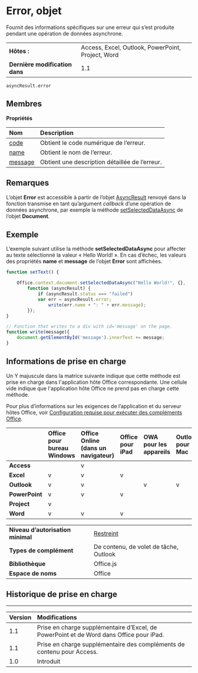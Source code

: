 
# <a name="error-object"></a>Error, objet
Fournit des informations spécifiques sur une erreur qui s’est produite pendant une opération de données asynchrone.

|||
|:-----|:-----|
|**Hôtes :**|Access, Excel, Outlook, PowerPoint, Project, Word|
|**Dernière modification dans**|1.1|

```
asyncResult.error
```


## <a name="members"></a>Membres


**Propriétés**


|**Nom**|**Description**|
|:-----|:-----|
|[code](../../reference/shared/error.code.md)|Obtient le code numérique de l’erreur.|
|[name](../../reference/shared/error.name.md)|Obtient le nom de l’erreur.|
|[message](../../reference/shared/error.message.md)|Obtient une description détaillée de l’erreur.|

## <a name="remarks"></a>Remarques

L’objet **Error** est accessible à partir de l’objet [AsyncResult](../../reference/shared/asyncresult.md) renvoyé dans la fonction transmise en tant qu’argument _callback_ d’une opération de données asynchrone, par exemple la méthode [setSelectedDataAsync](../../reference/shared/document.setselecteddataasync.md) de l’objet **Document**.


## <a name="example"></a>Exemple

L’exemple suivant utilise la méthode **setSelectedDataAsync** pour affecter au texte sélectionné la valeur « Hello World! ». En cas d’échec, les valeurs des propriétés **name** et **message** de l’objet **Error** sont affichées.


```js
function setText() {

    Office.context.document.setSelectedDataAsync("Hello World!", {},
        function (asyncResult) {
            if (asyncResult.status === "failed")
            var err = asyncResult.error; 
                write(err.name + ": " + err.message);
        });
}

// Function that writes to a div with id='message' on the page.
function write(message){
    document.getElementById('message').innerText += message; 
}
```




## <a name="support-details"></a>Informations de prise en charge


Un Y majuscule dans la matrice suivante indique que cette méthode est prise en charge dans l'application hôte Office correspondante. Une cellule vide indique que l'application hôte Office ne prend pas en charge cette méthode.

Pour plus d’informations sur les exigences de l’application et du serveur hôtes Office, voir [Configuration requise pour exécuter des compléments Office](../../docs/overview/requirements-for-running-office-add-ins.md).

||**Office pour bureau Windows**|**Office Online (dans un navigateur)**|**Office pour iPad**|**OWA pour les appareils**|**Outlook pour Mac**|
|:-----|:-----|:-----|:-----|:-----|:-----|
|**Access**||v||||
|**Excel**|v|v|v|||
|**Outlook**|v|v||v|v|
|**PowerPoint**|v|v|v|||
|**Project**|v|||||
|**Word**|v|v|v|||

|||
|:-----|:-----|
|**Niveau d’autorisation minimal**|[Restreint](../../docs/develop/requesting-permissions-for-api-use-in-content-and-task-pane-add-ins.md)|
|**Types de complément**|De contenu, de volet de tâche, Outlook|
|**Bibliothèque**|Office.js|
|**Espace de noms**|Office|

## <a name="support-history"></a>Historique de prise en charge



****


|**Version**|**Modifications**|
|:-----|:-----|
|1.1|Prise en charge supplémentaire d’Excel, de PowerPoint et de Word dans Office pour iPad.|
|1.1|Prise en charge supplémentaire des compléments de contenu pour Access.|
|1.0|Introduit|

